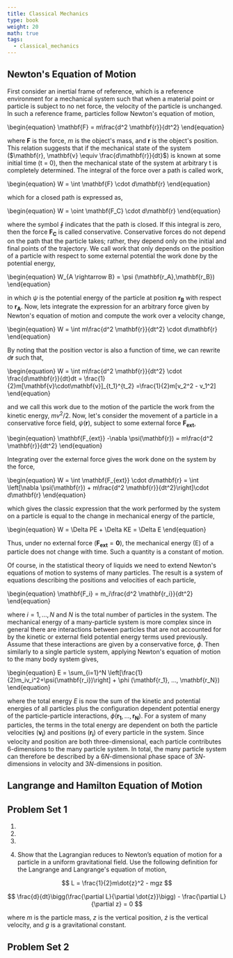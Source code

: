 ```yaml
---
title: Classical Mechanics
type: book
weight: 20
math: true
tags:
  - classical_mechanics
---
```


<!--more-->

## Newton's Equation of Motion

First consider an inertial frame of reference, which is a reference environment for a mechanical system such that when a material point or particle is subject to no net force, the velocity of the particle is unchanged. In such a reference frame, particles follow Newton's equation of motion,

\begin{equation}
    \mathbf{F} = m\frac{d^2 \mathbf{r}}{dt^2}
\end{equation}

where $\mathbf{F}$ is the force, $m$ is the object's mass, and $\mathbf{r}$ is the object's position. This relation suggests that if the mechanical state of the system ($\mathbf{r}, \mathbf{v} \equiv \frac{d\mathbf{r}}{dt}$) is known at some initial time (t = 0), then the mechanical state of the system at arbitrary t is completely determined. The integral of the force over a path is called work, 

\begin{equation}
    W = \int \mathbf{F} \cdot d\mathbf{r}
\end{equation}

which for a closed path is expressed as,

\begin{equation}
    W = \oint \mathbf{F_C} \cdot d\mathbf{r}
\end{equation}

where the symbol $\oint$ indicates that the path is closed. If this integral is zero, then the force $\mathbf{F_C}$ is called conservative. Conservative forces do not depend on the path that the particle takes; rather, they depend only on the initial and final points of the trajectory. We call work that only depends on the position of a particle with respect to some external potential the work done by the potential energy,

\begin{equation}
    W_{A \rightarrow B} = \psi (\mathbf{r_A},\mathbf{r_B}) 
\end{equation}

in which $\psi$ is the potential energy of the particle at position $\mathbf{r_B}$ with respect to $\mathbf{r_A}$. Now, lets integrate the expression for an arbitrary force given by Newton's equation of motion and compute the work over a velocity change,

\begin{equation}
    W = \int m\frac{d^2 \mathbf{r}}{dt^2} \cdot d\mathbf{r}
\end{equation}

By noting that the position vector is also a function of time, we can rewrite $d\mathbf{r}$ such that,

\begin{equation}
    W = \int m\frac{d^2 \mathbf{r}}{dt^2} \cdot \frac{d\mathbf{r}}{dt}dt = \frac{1}{2}m[\mathbf{v}\cdot\mathbf{v}]_{t_1}^{t_2} =\frac{1}{2}m[v_2^2 - v_1^2]
\end{equation}

and we call this work due to the motion of the particle the work from the kinetic energy, $mv^2/2$. Now, let's consider the movement of a particle in a conservative force field, $\psi(\mathbf{r})$, subject to some external force $\mathbf{F_{ext}}$, 

\begin{equation}
    \mathbf{F_{ext}} -\nabla \psi(\mathbf{r}) = m\frac{d^2 \mathbf{r}}{dt^2} 
\end{equation}

Integrating over the external force gives the work done on the system by the force,

\begin{equation}
    W = \int \mathbf{F_{ext}} \cdot d\mathbf{r} = \int \left[\nabla \psi(\mathbf{r}) + m\frac{d^2 \mathbf{r}}{dt^2}\right]\cdot d\mathbf{r}
\end{equation}

which gives the classic expression that the work performed by the system on a particle is equal to the change in mechanical energy of the particle,

\begin{equation}
    W = \Delta PE + \Delta KE = \Delta E
\end{equation}

Thus, under no external force ($\mathbf{F_{ext}} = \mathbf{0}$), the mechanical energy (E) of a particle does not change with time. Such a quantity is a constant of motion.

  Of course, in the statistical theory of liquids we need to extend Newton's equations of motion to systems of many particles. The result is a system of equations describing the positions and velocities of each particle,

\begin{equation}
    \mathbf{F_i} = m_i\frac{d^2 \mathbf{r_i}}{dt^2}
\end{equation}

where $i = 1,...,N$ and $N$ is the total number of particles in the system. The mechanical energy of a many-particle system is more complex since in general there are interactions between particles that are not accounted for by the kinetic or external field potential energy terms used previously. Assume that these interactions are given by a conservative force, $\phi$. Then similarly to a single particle system, applying Newton's equation of motion to the many body system gives,

\begin{equation}
    E = \sum_{i=1}^N \left[\frac{1}{2}m_iv_i^2+\psi(\mathbf{r_i})\right] + \phi (\mathbf{r_1}, ..., \mathbf{r_N})
\end{equation}

where the total energy $E$ is now the sum of the kinetic and potential energies of all particles plus the configuration dependent potential energy of the particle-particle interactions, $\phi (\mathbf{r_1}, ..., \mathbf{r_N})$. For a system of many particles, the terms in the total energy are dependent on both the particle velocities ($\mathbf{v_i}$) and positions ($\mathbf{r_i}$) of every particle in the system. Since velocity and position are both three-dimensional, each particle contributes 6-dimensions to the many particle system. In total, the many particle system can therefore be described by a $6N$-dimensional phase space of $3N$-dimensions in velocity and $3N$-dimensions in position. 

## Langrange and Hamilton Equation of Motion

## Problem Set 1
1.

2.

3.

4. Show that the Lagrangian reduces to Newton’s equation of motion for a particle in a uniform gravitational field. Use the following definition for the Langrange and Langrange's equation of motion, 

$$
  L = \frac{1}{2}m\dot{z}^2 - mgz
$$

$$
  \frac{d}{dt}\bigg(\frac{\partial L}{\partial \dot{z}}\bigg) - \frac{\partial L}{\partial z} = 0
$$

where $m$ is the particle mass, $z$ is the vertical position, $\dot{z}$ is the vertical velocity, and $g$ is a gravitational constant.

## Problem Set 2
